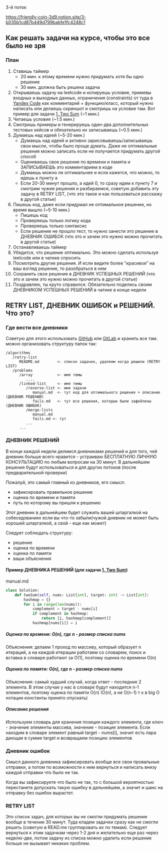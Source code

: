 3-й поток

https://friendly-coin-3d9.notion.site/3-b035b1cd87b449d799babfe1fc4248c1
## Как решать задачи на курсе, чтобы это все было не зря
### План
1. Ставишь таймер
	- 20 мин. к этому времени нужно придумать хотя бы одно решение
	- 30 мин. должна быть решена задача
2. Открываешь задачу на leetcode и копируешь условие, примевы входных и выходных данных, ограничения (constraints) от туда в [Yandex Code](https://code.yandex-team.ru/) как комментарий + функцию/класс, который нужно написать или делаешь скриншот и смотришь на условие там. Вот пример для задачи [1. Two Sum](https://leetcode.com/problems/two-sum/) (~1 мин.)
3. Читаешь условие (~1.5 мин.)
4. Смотришь примеры и генерируешь один-два дополнительных тестовых кейсов и обязательно их записываешь (~0.5 мин.)
5. Думаешь над идеей (~5-20 мин.)
	- Думаешь над идеей и активно зарисовываешь/записываешь свои мысли, чтобы было проще думать. Даже не оптимальные решения можно записать если не получается придумать другой способ
	- Оцениваешь свое решение по времени и памяти и ЗАПИСЫВАЕШЬ это комментарием в коде
	- Думаешь можно ли оптимальнее и если кажется, что можно, то идешь к пункту a
	- Если 20-30 минут прошло, а идей 0, то сразу идем к пункту 7 и смотрим чужие решения и разбираемся, советую добавить эту задачу в RETRY LIST, (что это такое и как пользоваться расскажу в другой статье)
6. Пишешь код, даже если придумал не оптимальное решение, но время вышло (~5-10 мин.)
	- Пишешь код
	- Проверяешь только логику кода
	- Проверяешь только синтаксис
	- Если решение не прошло тест, то нужно занести это решение в ДНЕВНИК ОШИБОК (что это и зачем это нужно можно прочитать в другой статье)
7. Останавливаешь таймер
8. Убедится, что решение оптимально. Это можно сделать используя leetcode или в чатике спросить
9. Посмотреть другие решения. И если видите более “красивое” на ваш взгляд решение, то разобраться в нем
10. Сохранить свое решение в ДНЕВНИК УСПЕШНЫХ РЕШЕНИЙ (что это и зачем это нужно можно прочитать в другой статье)
11. Поздравляю, ты круто справился. Обязательно поделись своим ДНЕВНИКОМ УСПЕШНЫХ РЕШЕНИЙ в чатике в конце недели

## RETRY LIST, ДНЕВНИК ОШИБОК и РЕШЕНИЙ. Что это?
### Где вести все дневники
Советую для этого использовать [GitHub](https://github.com/) или [GitLab](https://gitlab.com/) и хранить все там. можно организовать структуру папок так:
```
/algorithms
   /retry-list
      README.md        <- список задачек, удаляем когда решили (RETRY LIST)
   /problems
      /array           <- имя темы
         ....
      /linked-list     <- имя темы
         /reverse-list <- имя задачи
            manual.md  <- тут код для оптимального решения + описание (ДНЕВНИК РЕШЕНИЙ)
            fails.md   <- тут все решения, которые были зафейлены (ДНЕВНИК ОШИБОК)
         /merge-lists
            manual.md
            fails.md <- тут
         ...
      ...
```

### ДНЕВНИК РЕШЕНИЙ
В конце каждой недели делимся дневниками решений и для того, чей дневник больше всего нравится - устраиваю БЕСПЛАТНУЮ ЛИЧНУЮ КОНСУЛЬТАЦИЮ по любым вопросам на 30 минут. В дальнейшем решения будут использоваться и для других потоков (после предварительной проверки)

Пожалуй, это самый главный из дневников, его смысл:
- зафиксировать правильное решение
- оценка по времени и памяти
- путь по которому вы пришли к решению

Этот дневник в дальнейшем будет служить вашей шпаргалкой на собеседованиях если вы что-то забыли(чужой дневник не может быть хорошей шпаргалкой, а свой - еще как может)

Следует соблюдать структуру:
- решение
- оценка по времени
- оценка по памяти
- ваши объяснения

#### Пример ДНЕВНИКА РЕШЕНИЙ (для задачи [1. Two Sum](https://leetcode.com/problems/two-sum/))

manual.md
```python
class Solution:
    def twoSum(self, nums: List[int], target: int) -> List[int]:
        hashmap = {}
        for i in range(len(nums)):
            complement = target - nums[i]
            if complement in hashmap:
                return [i, hashmap[complement]]
            hashmap[nums[i]] = i
```

##### Оценка по времени: O(n), где n - размер списка nums
Объяснения: делаем 1 проход по массиву, который образует n итераций, а на каждой итерации работаем со словарем, поиск и вставка в словаре работают за O(1), поэтому оценка по времени O(n)

##### Оценка по памяти: O(n), где n - размер списка nums
Объяснения: самый худший случай, когда ответ - последние 2 элемента. В этом случае у нас в словаре будут находится n-1 элементов, поэтому оценка по памяти O(n) (O(n), а не O(n-1) т к в big O нотации константы принято опускать)

##### Описание решения
Используем словарь для хранения позиции каждого элемента, где ключ - значение элементы массива, значение - позиция элемента. Eсли находим в словаре элемент равный target - nums[i], значит есть пара дающая в сумме target и возвращаем позицию элементов

### Дневник ошибок
Смысл данного дневника зафиксировать вообще все свои провальные отправки, а потом по возможности к ним вернуться и написать внизу каждой отправки что было не так.

Когда вы зафиксируете что было не так, то с большой вероятностью перестанете допускать такую ошибку в дальнейшем, а значит и шанс на отправку без ошибок вырастет.

### RETRY LIST
Это список задач, для которых вы не смогли придумать решение вообще в течении 30 минут. Туда кладем задачки сразу как не смогли решить (советую в READ.me группировать их по темам). Следует вернуться к этим задачкам через 1-2 дня и желательно еще раз через неделю-две, потом задачу из списка можно удалить если решение больше не вызывает никаких проблем.



